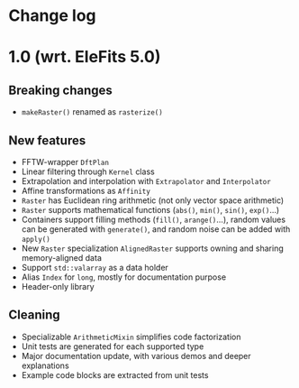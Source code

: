 # Change log

# 1.0 (wrt. EleFits 5.0)

## Breaking changes

* `makeRaster()` renamed as `rasterize()`
## New features

* FFTW-wrapper `DftPlan`
* Linear filtering through `Kernel` class
* Extrapolation and interpolation with `Extrapolator` and `Interpolator`
* Affine transformations as `Affinity`
* `Raster` has Euclidean ring arithmetic (not only vector space arithmetic)
* `Raster` supports mathematical functions (`abs()`, `min()`, `sin()`, `exp()`...)
* Containers support filling methods (`fill()`, `arange()`...),
  random values can be generated with `generate()`,
  and random noise can be added with `apply()`
* New `Raster` specialization `AlignedRaster` supports owning and sharing memory-aligned data
* Support `std::valarray` as a data holder
* Alias `Index` for `long`, mostly for documentation purpose
* Header-only library

## Cleaning

* Specializable `ArithmeticMixin` simplifies code factorization
* Unit tests are generated for each supported type
* Major documentation update, with various demos and deeper explanations
* Example code blocks are extracted from unit tests
